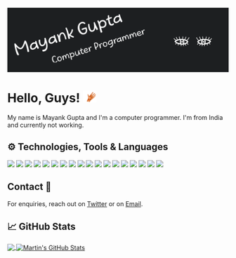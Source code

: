 [![Header](https://github.com/MayankFawkes/MayankFawkes/raw/master/header.png "Header")](https://gist.github.com/MayankFawkes)

# Hello, Guys! <img src="https://github.com/MayankFawkes/MayankFawkes/raw/master/wave.gif" width="30px">

My name is Mayank Gupta and I'm a computer programmer. I'm from India and currently not working.

## ⚙ Technologies, Tools & Languages
![](https://img.shields.io/badge/OS-Linux-informational?style=flat&logo=linux&logoColor=white&color=1d1f21)
![](https://img.shields.io/badge/OS-Tails-informational?style=flat&logo=Tails&logoColor=white&color=1d1f21)
![](https://img.shields.io/badge/OS-Ubuntu-informational?style=flat&logo=Ubuntu&logoColor=white&color=1d1f21)
![](https://img.shields.io/badge/OS-Debian-informational?style=flat&logo=Debian&logoColor=white&color=1d1f21)
![](https://img.shields.io/badge/Internet-Tor-informational?style=flat&logo=Tor&logoColor=white&color=1d1f21)
![](https://img.shields.io/badge/Editor-Sublime_Text-informational?style=flat&logo=sublime-text&logoColor=white&color=1d1f21)
![](https://img.shields.io/badge/Editor-Atom-informational?style=flat&logo=Atom&logoColor=white&color=1d1f21)
![](https://img.shields.io/badge/Editor-Visual_codes-informational?style=flat&logo=Visual%20Studio%20Code&logoColor=white&color=1d1f21)
![](https://img.shields.io/badge/Software-MySQL-informational?style=flat&logo=mysql&logoColor=white&color=1d1f21)
![](https://img.shields.io/badge/Software-Apache-informational?style=flat&logo=Apache&logoColor=white&color=1d1f21)
![](https://img.shields.io/badge/System-Repl-informational?style=flat&logo=repl.it&logoColor=white&color=1d1f21)
![](https://img.shields.io/badge/Code-Python-informational?style=flat&logo=python&logoColor=white&color=1d1f21)
![](https://img.shields.io/badge/Library-Flask-informational?style=flat&logo=flask&logoColor=white&color=1d1f21)
![](https://img.shields.io/badge/Code-JavaScript-informational?style=flat&logo=javascript&logoColor=white&color=1d1f21)
![](https://img.shields.io/badge/Code-JSON-informational?style=flat&logo=json&logoColor=white&color=1d1f21)
![](https://img.shields.io/badge/CMS-Cloudflare-informational?style=flat&logo=Cloudflare&logoColor=white&color=1d1f21)
![](https://img.shields.io/badge/Cloud-Digital_Ocean-informational?style=flat&logo=digitalocean&logoColor=white&color=1d1f21)
![](https://img.shields.io/badge/Cloud-Google-informational?style=flat&logo=google%20cloud&logoColor=white&color=1d1f21)

## Contact 📧
<p>For enquiries, reach out on <a href="https://twitter.com/MayankFawkes">Twitter</a> or on <a href="mailto:mkgupta74d@gmail.com">Email</a>.</p>

## &#x1f4c8; GitHub Stats

<a href="https://github.com/MayankFawkes/MayankFawkes">
  <img align="center" src="https://github-readme-stats.vercel.app/api/top-langs/?username=MayankFawkes&hide=java,html&title_color=ffffff&text_color=c9cacc&icon_color=2bbc8a&bg_color=1d1f21" />
</a>
<a href="https://github.com/MayankFawkes/MayankFawkes">
  <img align="center" src="https://github-readme-stats.vercel.app/api?username=MayankFawkes&show_icons=true&line_height=27&count_private=true&title_color=ffffff&text_color=c9cacc&icon_color=2bbc8a&bg_color=1d1f21" alt="Martin's GitHub Stats" />
</a>

<!-- My Profile Credit: https://github.com/MartinHeinz -->
